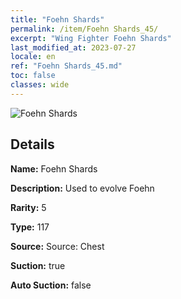```yaml
---
title: "Foehn Shards"
permalink: /item/Foehn Shards_45/
excerpt: "Wing Fighter Foehn Shards"
last_modified_at: 2023-07-27
locale: en
ref: "Foehn Shards_45.md"
toc: false
classes: wide
---
```



 ![Foehn Shards](/images/item/Foehn_Shards_p.png)



## Details

 **Name:** Foehn Shards 

 **Description:** Used to evolve Foehn

 **Rarity:** 5 

 **Type:** 117 

 **Source:** Source: Chest 

 **Suction:** true 

 **Auto Suction:** false 


